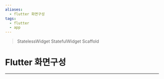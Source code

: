 ```yaml
---
aliases:
  - flutter 화면구성
tags:
  - flutter
  - app
---
```



> StatelessWidget
> StatefulWidget
> Scaffold 


# Flutter 화면구성
---

